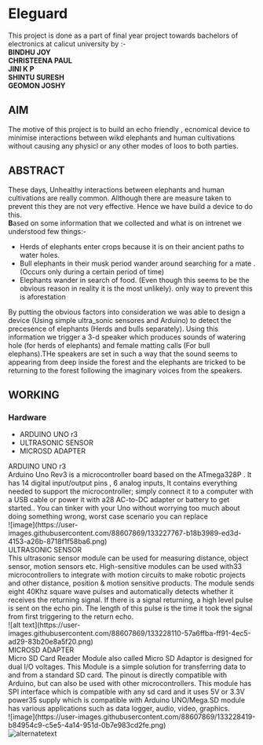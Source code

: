 # Eleguard
This project is done as a part of final year project towards bachelors of electronics at calicut university by :- <br>
**BINDHU JOY <br>
CHRISTEENA PAUL<br>
JINI K P <br>
SHINTU SURESH <br>
GEOMON JOSHY** <br>

## AIM
The motive of this project is to build an echo friendly , ecnomical device to minimise interactions between wikd elephants and human cultivations without causing any physicl or any other modes of loos to both parties.

## ABSTRACT
These days, Unhealthy interactions between elephants and human cultivations are really common. Allthough there are measure taken to prevent this they are not very effective. Hence we have build a device to do this.<br>
**B**ased on some information that we collected and what is on intrenet we understood few things:-
<ul>
<li> Herds of elephants enter crops because it is on their ancient paths to water holes.</li>
<li> Bull elephants in their musk period wander around searching for a mate .(Occurs only during a certain period of time)</li>
<li> Elephants wander in search of food. (Even though this seems to be the obvious reason in reality it is the most unlikely). only way to prevent this is aforestation</li>
</ul>
By putting the obvious factors into consideration we was able to design a device (Using simple ultra_sonic sensores and Arduino) to detect the precesence of elephants (Herds and  bulls separately). Using this information we trigger a 3-d speaker which produces sounds of watering hole (for herds of elephants) and female matting calls (For bull elephans).THe speakers are set in such a way that the sound seems to appearing from deep inside the forest and the elephants are tricked to be returning to the forest following the  imaginary voices from the speakers. 

## WORKING
### Hardware
<ul>
<li>ARDUINO UNO r3</li>
<li>ULTRASONIC SENSOR</li>
<li>MICROSD ADAPTER</li>
</ul>
ARDUINO UNO r3
<br>
Arduino Uno Rev3 is a microcontroller board based on the ATmega328P . It
has 14 digital input/output pins , 6 analog
inputs, It contains everything needed to support the
microcontroller; simply connect it to a computer with a USB cable or power it with a28
AC-to-DC adapter or battery to get started.. You can tinker with your Uno without
worrying too much about doing something wrong, worst case scenario you can replace
<br>
![image](https://user-images.githubusercontent.com/88607869/133227767-b18b3989-ed3d-4153-a26b-8718f1f58ba6.png)
<br>
ULTRASONIC SENSOR
<br>
This ultrasonic sensor module can be used for measuring distance, object
sensor, motion sensors etc. High-sensitive modules can be used with33
microcontrollers to integrate with motion circuits to make robotic projects
and other distance, position & motion sensitive products.
The module sends eight 40Khz square wave pulses and automatically
detects whether it receives the returning signal. If there is a signal
returning, a high level pulse is sent on the echo pin. The length of this pulse
is the time it took the signal from first triggering to the return echo.
<br>
![alt text](https://user-images.githubusercontent.com/88607869/133228110-57a6ffba-ff91-4ec5-ad29-83b20e8a5f20.png)
<br>
MICROSD ADAPTER
<br>
Micro SD Card Reader Module also called Micro SD Adaptor is designed for
dual I/O voltages. This Module is a simple solution for transferring data to
and from a standard SD card. The pinout is directly compatible with Arduino,
but can also be used with other microcontrollers. This module has SPI
interface which is compatible with any sd card and it uses 5V or 3.3V power35
supply which is compatible with Arduino UNO/Mega.SD module has various
applications such as data logger, audio, video, graphics. 
<br>
![image](https://user-images.githubusercontent.com/88607869/133228419-b84954c9-c5e5-4a14-951d-0b7e983cd2fe.png)
<br>
 <img src="(https://user-images.githubusercontent.com/88607869/133228419-b84954c9-c5e5-4a14-951d-0b7e983cd2fe.png" alt="alternatetext"> 
